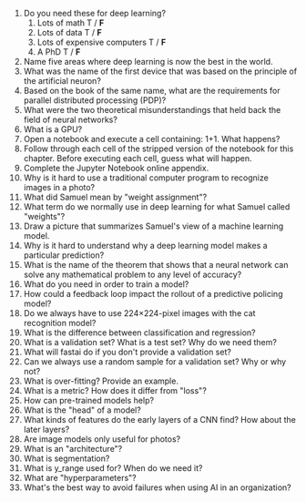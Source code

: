 1. Do you need these for deep learning?
    1. Lots of math T / **F**
    2. Lots of data T / **F**
    3. Lots of expensive computers T / **F**
    4. A PhD T / **F**
2. Name five areas where deep learning is now the best in the world.
3. What was the name of the first device that was based on the principle of the artificial neuron?
4. Based on the book of the same name, what are the requirements for parallel distributed processing (PDP)?
5. What were the two theoretical misunderstandings that held back the field of neural networks?
6. What is a GPU?
7. Open a notebook and execute a cell containing: 1+1. What happens?
8. Follow through each cell of the stripped version of the notebook for this chapter. Before executing each cell, guess what will happen.
9. Complete the Jupyter Notebook online appendix.
10. Why is it hard to use a traditional computer program to recognize images in a photo?
11. What did Samuel mean by "weight assignment"?
12. What term do we normally use in deep learning for what Samuel called "weights"?
13. Draw a picture that summarizes Samuel's view of a machine learning model.
14. Why is it hard to understand why a deep learning model makes a particular prediction?
15. What is the name of the theorem that shows that a neural network can solve any mathematical problem to any level of accuracy?
16. What do you need in order to train a model?
17. How could a feedback loop impact the rollout of a predictive policing model?
18. Do we always have to use 224×224-pixel images with the cat recognition model?
19. What is the difference between classification and regression?
20. What is a validation set? What is a test set? Why do we need them?
21. What will fastai do if you don't provide a validation set?
22. Can we always use a random sample for a validation set? Why or why not?
23. What is over-fitting? Provide an example.
24. What is a metric? How does it differ from "loss"?
25. How can pre-trained models help?
26. What is the "head" of a model?
27. What kinds of features do the early layers of a CNN find? How about the later layers?
28. Are image models only useful for photos?
29. What is an "architecture"?
30. What is segmentation?
31. What is y_range used for? When do we need it?
32. What are "hyperparameters"?
33. What's the best way to avoid failures when using AI in an organization?
